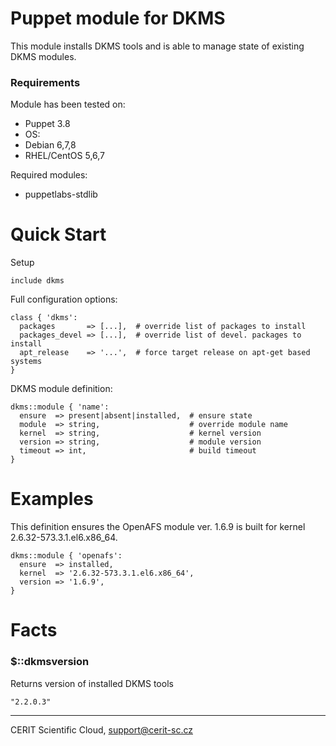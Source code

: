 # Puppet module for DKMS

This module installs DKMS tools and is able to manage
state of existing DKMS modules.

### Requirements

Module has been tested on:

* Puppet 3.8
* OS:
 * Debian 6,7,8
 * RHEL/CentOS 5,6,7

Required modules:

* puppetlabs-stdlib

# Quick Start

Setup

```puppet
include dkms
```

Full configuration options:

```puppet
class { 'dkms':
  packages       => [...],  # override list of packages to install
  packages_devel => [...],  # override list of devel. packages to install
  apt_release    => '...',  # force target release on apt-get based systems
}
```

DKMS module definition:

```puppet
dkms::module { 'name':
  ensure  => present|absent|installed,  # ensure state
  module  => string,                    # override module name
  kernel  => string,                    # kernel version
  version => string,                    # module version
  timeout => int,                       # build timeout
}
```

# Examples

This definition ensures the OpenAFS module ver. 1.6.9 is
built for kernel 2.6.32-573.3.1.el6.x86\_64.

```puppet
dkms::module { 'openafs':
  ensure  => installed,
  kernel  => '2.6.32-573.3.1.el6.x86_64',
  version => '1.6.9',
}
```

# Facts

### $::dkmsversion

Returns version of installed DKMS tools

```
"2.2.0.3"
```

***

CERIT Scientific Cloud, <support@cerit-sc.cz>
